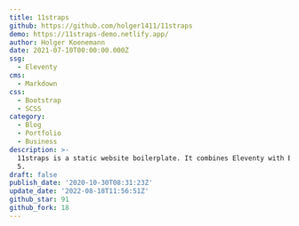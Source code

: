 ```yaml
---
title: 11straps
github: https://github.com/holger1411/11straps
demo: https://11straps-demo.netlify.app/
author: Holger Koenemann
date: 2021-07-10T00:00:00.000Z
ssg:
  - Eleventy
cms:
  - Markdown
css:
  - Bootstrap
  - SCSS
category:
  - Blog
  - Portfolio
  - Business
description: >-
  11straps is a static website boilerplate. It combines Eleventy with Bootstrap
  5.
draft: false
publish_date: '2020-10-30T08:31:23Z'
update_date: '2022-08-18T11:56:51Z'
github_star: 91
github_fork: 18
--- 
```

